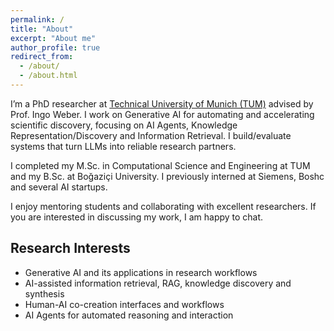 ```yaml
---
permalink: /
title: "About"
excerpt: "About me"
author_profile: true
redirect_from: 
  - /about/
  - /about.html
---
```


I’m a PhD researcher at [Technical University of Munich (TUM)](https://www.cs.cit.tum.de/en/isdo/staff/samed-bayer/) advised by Prof. Ingo Weber. I work on Generative AI for automating and accelerating scientific discovery, focusing on AI Agents, Knowledge Representation/Discovery and Information Retrieval. I build/evaluate systems that turn LLMs into reliable research partners.

I completed my M.Sc. in Computational Science and Engineering at TUM and my B.Sc. at Boğaziçi University. I previously interned at Siemens, Boshc and several AI startups. 

I enjoy mentoring students and collaborating with excellent researchers. If you are interested in discussing my work, I am happy to chat.


## Research Interests

- Generative AI and its applications in research workflows
- AI-assisted information retrieval, RAG, knowledge discovery and synthesis
- Human-AI co-creation interfaces and workflows
- AI Agents for automated reasoning and interaction
